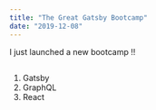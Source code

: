 ```yaml
---
title: "The Great Gatsby Bootcamp"
date: "2019-12-08"
---
```


I just launched a new bootcamp !!

##

1. Gatsby
2. GraphQL
3. React